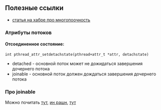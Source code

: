 ## Полезные ссылки  
- [статья на хабре про многопоочность](https://habr.com/ru/companies/otus/articles/549814/)  


### Атрибуты потоков  

#### Отсоединенное состояние:  
`int pthread_attr_setdetachstate(pthread+attr_t *attr, detachstate)`  

- detached - основной поток может не дожидаться завершения дочернего потока  
- joinable - основной поток должен дождаться завершения дочернего потока  
  
### Про joinable  
Можно почитать [тут](https://www.ibm.com/docs/en/zos/2.1.0?topic=functions-pthread-join-wait-thread-end), [ин рашн](https://www.ibm.com/docs/ru/aix/7.2?topic=programming-joining-threads), [тут](https://pubs.opengroup.org/onlinepubs/009695399/functions/pthread_join.html#:~:text=The%20pthread_join()%20function%20provides,were%20used%20by%20the%20thread.)  
